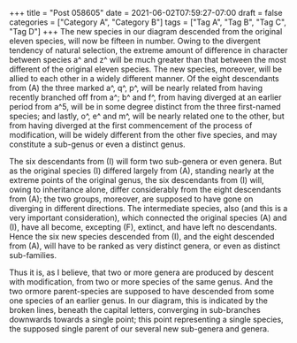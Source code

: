 +++
title = "Post 058605"
date = 2021-06-02T07:59:27-07:00
draft = false
categories = ["Category A", "Category B"]
tags = ["Tag A", "Tag B", "Tag C", "Tag D"]
+++
The new species in our diagram descended from the original eleven species, will now be fifteen in number. Owing to the divergent tendency of natural selection, the extreme amount of difference in character between species a^ and z^ will be much greater than that between the most different of the original eleven species. The new species, moreover, will be allied to each other in a widely different manner. Of the eight descendants from (A) the three marked a^, q^, p^, will be nearly related from having recently branched off from a^; b^ and f^, from having diverged at an earlier period from a^5, will be in some degree distinct from the three first-named species; and lastly, o^, e^ and m^, will be nearly related one to the other, but from having diverged at the first commencement of the process of modification, will be widely different from the other five species, and may constitute a sub-genus or even a distinct genus.

The six descendants from (I) will form two sub-genera or even genera. But as the original species (I) differed largely from (A), standing nearly at the extreme points of the original genus, the six descendants from (I) will, owing to inheritance alone, differ considerably from the eight descendants from (A); the two groups, moreover, are supposed to have gone on diverging in different directions. The intermediate species, also (and this is a very important consideration), which connected the original species (A) and (I), have all become, excepting (F), extinct, and have left no descendants. Hence the six new species descended from (I), and the eight descended from (A), will have to be ranked as very distinct genera, or even as distinct sub-families.

Thus it is, as I believe, that two or more genera are produced by descent with modification, from two or more species of the same genus. And the two ormore parent-species are supposed to have descended from some one species of an earlier genus. In our diagram, this is indicated by the broken lines, beneath the capital letters, converging in sub-branches downwards towards a single point; this point representing a single species, the supposed single parent of our several new sub-genera and genera.

